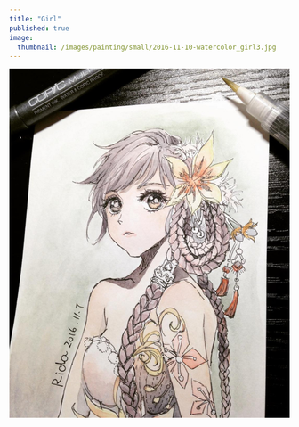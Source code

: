 ```yaml
---
title: "Girl"
published: true
image: 
  thumbnail: /images/painting/small/2016-11-10-watercolor_girl3.jpg
---
```

<img src="/images/painting/2016-11-10-watercolor_girl3.jpg">

